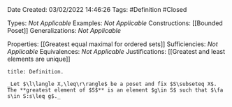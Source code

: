 <br />
<br />

Date Created: 03/02/2022 14:46:26
Tags: #Definition #Closed 

Types: _Not Applicable_
Examples: _Not Applicable_
Constructions: [[Bounded Poset]]
Generalizations: _Not Applicable_

Properties: [[Greatest equal maximal for ordered sets]]
Sufficiencies: _Not Applicable_
Equivalences: _Not Applicable_
Justifications: [[Greatest and least elements are unique]]

``` ad-Definition
title: Definition.

_Let $\l\langle X,\leq\r\rangle$ be a poset and fix $S\subseteq X$. The **greatest element of $S$** is an element $g\in S$ such that $\fa s\in S:s\leq g$._

```

